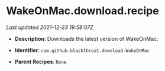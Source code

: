 # WakeOnMac.download.recipe

_Last updated 2021-12-23 19:58:07Z_

- **Description**: Downloads the latest version of WakeOnMac.

- **Identifier**: `com.github.blackthroat.download.WakeOnMac`

- **Parent Recipes**: `None`